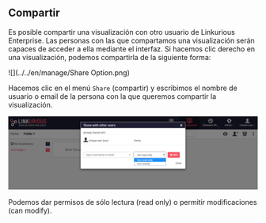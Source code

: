 ## Compartir

Es posible compartir una visualización con otro usuario de Linkurious Enterprise. Las personas con las que compartamos una visualización serán capaces de acceder a ella mediante el interfaz.
Si hacemos clic derecho en una visualización, podemos compartirla de la siguiente forma:

![](../../en/manage/Share Option.png)

Hacemos clic en el menú ```Share``` (compartir) y escribimos el nombre de usuario o email de la persona con la que queremos compartir la visualización.

![](../../en/manage/Share_Option.png)

Podemos dar permisos de sólo lectura (read only) o permitir modificaciones (can modify).
